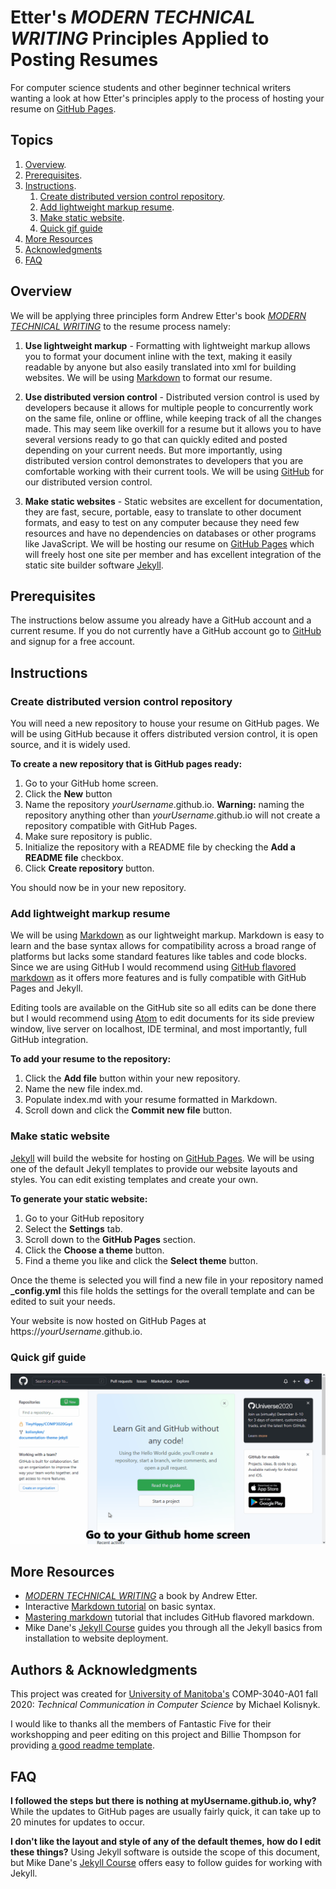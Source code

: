 # Etter's _MODERN TECHNICAL WRITING_ Principles Applied to Posting Resumes

For computer science students and other beginner technical writers wanting a look at how Etter's principles apply to the process of hosting your resume on [GitHub Pages](https://pages.github.com/).

## Topics
1. [Overview](#overview).
2. [Prerequisites](#prerequisites).
3. [Instructions](#instructions).    
    1. [Create distributed version control repository](#create-distributed-version-control-repository).
    2. [Add lightweight markup resume](#add-lightweight-markup-resume).
    3. [Make static website](#make-static-website).
    4. [Quick gif guide](#quick-gif-guide)
4. [More Resources](#more-resources)
5. [Acknowledgments](#acknowledgments)
6. [FAQ](#faq)


## Overview
We will be applying three principles form Andrew Etter's book [_MODERN TECHNICAL WRITING_](https://www.amazon.ca/Modern-Technical-Writing-Introduction-Documentation-ebook/dp/B01A2QL9SS) to the resume process namely:
1. **Use lightweight markup** - Formatting with lightweight markup allows you to format your document inline with the text, making it easily readable by anyone but also easily translated into xml for building websites.
We will be using [Markdown](https://www.markdownguide.org/) to format our resume.

2. **Use distributed version control** - Distributed version control is used by developers because it allows for multiple people to concurrently work on the same file, online or offline, while keeping track of all the changes made.
This may seem like overkill for a resume but it allows you to have several versions ready to go that can quickly edited and posted depending on your current needs. But more importantly, using distributed version control demonstrates to developers that you are comfortable working with their current tools.
We will be using [GitHub](https://github.com/) for our distributed version control.

3. **Make static websites** - Static websites are excellent for documentation, they are fast, secure, portable, easy to translate to other document formats, and easy to test on any computer because they need few resources and have no dependencies on databases or other programs like JavaScript.
We will be hosting our resume on [GitHub Pages](https://pages.github.com/) which will freely host one site per member and has excellent integration of the static site builder software [Jekyll](https://jekyllrb.com/).


## Prerequisites
The instructions below assume you already have a GitHub account and a current resume.
If you do not currently have a GitHub account go to [GitHub](https://github.com) and signup for a free account.


## Instructions

### Create distributed version control repository
You will need a new repository to house your resume on GitHub pages. We will be using GitHub because it offers distributed version control, it is open source, and it is widely used.

**To create a new repository that is GitHub pages ready:**
1. Go to your GitHub home screen.
2. Click the **New** button
3. Name the repository _yourUsername_.github.io.  **Warning:** naming the repository anything other than _yourUsername_.github.io will not create a repository compatible with GitHub Pages.
4. Make sure repository is public.
5. Initialize the repository with a README file by checking the **Add a README file** checkbox.
6. Click **Create repository** button.


You should now be in your new repository.

### Add lightweight markup resume
We will be using [Markdown](https://www.markdownguide.org/) as our lightweight markup. Markdown is easy to learn and the base syntax allows for compatibility across a broad range of platforms but lacks some standard features like tables and code blocks. Since we are using GitHub I would recommend using [GitHub flavored markdown](https://github.github.com/gfm/) as it offers more features and is fully compatible with GitHub Pages and Jekyll.

Editing tools are available on the GitHub site so all edits can be done there but I would recommend using [Atom](https://atom.io/) to edit documents for its side preview window, live server on localhost, IDE terminal, and most importantly, full GitHub integration.

**To add your resume to the repository:**
1. Click the **Add file** button within your new repository.
2. Name the new file index.md.
2. Populate index.md with your resume formatted in Markdown.
3. Scroll down and click the **Commit new file** button.

### Make static website
[Jekyll](https://jekyllrb.com/) will build the website for hosting on [GitHub Pages](https://pages.github.com). We will be using one of the default Jekyll templates to provide our website layouts and styles. You can edit existing templates and create your own.

**To generate your static website:**
1. Go to your GitHub repository
2. Select the **Settings** tab.
3. Scroll down to the **GitHub Pages** section.
4. Click the **Choose a theme** button.
5. Find a theme you like and click the **Select theme** button.

Once the theme is selected you will find a new file in your repository named **_config.yml** this file holds the settings for the overall template and can be edited to suit your needs.

Your website is now hosted on GitHub Pages at https://_yourUsername_.github.io.

### Quick gif guide
![Quick guide](gifGuide.gif)


## More Resources
* [_MODERN TECHNICAL WRITING_](https://www.amazon.ca/Modern-Technical-Writing-Introduction-Documentation-ebook/dp/B01A2QL9SS) a book by Andrew Etter.
* Interactive [Markdown tutorial](https://www.markdowntutorial.com/) on basic syntax.
* [Mastering markdown](https://guides.github.com/features/mastering-markdown/) tutorial that includes GitHub flavored markdown.
* Mike Dane's [Jekyll Course](https://www.mikedane.com/static-site-generators/jekyll) guides you through all the Jekyll basics from installation to website deployment.

## Authors & Acknowledgments
This project was created for [University of Manitoba's](https://umanitoba.ca) COMP-3040-A01 fall 2020: _Technical Communication in Computer Science_ by Michael Kolisnyk.

I would like to thanks all the members of Fantastic Five for their workshopping and peer editing on this project and Billie Thompson for providing [a good readme template](https://github.com/PurpleBooth/a-good-readme-template).


## FAQ
**I followed the steps but there is nothing at myUsername.github.io, why?**
While the updates to GitHub pages are usually fairly quick, it can take up to 20 minutes for updates to occur.

**I don't like the layout and style of any of the default themes, how do I edit these things?**
Using Jekyll software is outside the scope of this document, but Mike Dane's  [Jekyll Course](https://www.mikedane.com/static-site-generators/jekyll) offers easy to follow guides for working with Jekyll.
